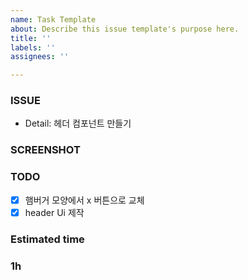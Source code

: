 ```yaml
---
name: Task Template
about: Describe this issue template's purpose here.
title: ''
labels: ''
assignees: ''

---
```


### ISSUE
  * Detail:  헤더 컴포넌트 만들기

### SCREENSHOT

### TODO
- [x]  햄버거 모양에서 x 버튼으로 교체
- [x]  header Ui 제작

### Estimated time
 
  ### 1h

